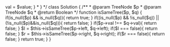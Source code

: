 <?php
/**
 * Definition for a binary tree node.
 * class TreeNode {
 *     public $val = null;
 *     public $left = null;
 *     public $right = null;
 *     function __construct($value) { $this->val = $value; }
 * }
 */
class Solution {

    /**
     * @param TreeNode $p
     * @param TreeNode $q
     * @return Boolean
     */
    function isSameTree($p, $q) {
        if(is_null($p) && is_null($q)){
            return true;
        }
        if((is_null($p) && !is_null($q)) || (!is_null($p)&&is_null($q))){
            return false;
        }
        if($p->val !== $q->val){
            return false;
        }
        $l = $this->isSameTree($p->left, $q->left);
        if($l === false){
            return false;
        }
        $r = $this->isSameTree($p->right, $q->right);
        if($r === false){
            return false;
        }
        return true;
    }
}
